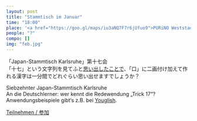 ```yaml
---
layout: post
title: "Stammtisch im Januar"
time: "18:00"
place: '<a href="https://goo.gl/maps/iu3aNQ7F7r6jUfuo9">PURiNO Weststadt</a>'
people: "?"
compo: []
img: "feb.jpg"
---
```


「Japan-Stammtisch Karlsruhe」第十七会  
「十七」という文字列を見てふと[思い出したことで](https://www.youtube.com/watch?v=pk7MO3Hu4FY)、「口」に二画付け加えて作れる漢字は一分間でどれぐらい思い出せますでしょうか？

Siebzehnter Japan-Stammtisch Karlsruhe  
An die Deutschlerner: wer kennt die Redewendung „Trick 17“? Anwendungsbeispiele gibt‘s z.B. bei [Youglish](https://de.youglish.com/pronounce/Trick%2017/german?).

[Teilnehmen / 参加](https://nuudel.digitalcourage.de/FkUJswNiWysKogF3)
